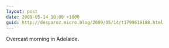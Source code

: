```yaml
---
layout: post
date: 2009-05-14 10:00 +1000
guid: http://desparoz.micro.blog/2009/05/14/t1799619188.html
---
```

Overcast morning in Adelaide.
